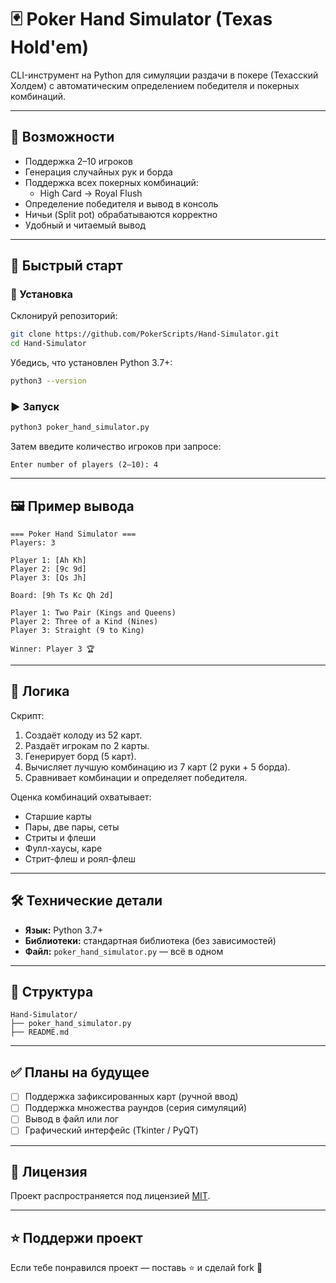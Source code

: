 # 🃏 Poker Hand Simulator (Texas Hold'em)

CLI-инструмент на Python для симуляции раздачи в покере (Техасский Холдем) с автоматическим определением победителя и покерных комбинаций.

---

## 📌 Возможности

- Поддержка 2–10 игроков
- Генерация случайных рук и борда
- Поддержка всех покерных комбинаций:
  - High Card → Royal Flush
- Определение победителя и вывод в консоль
- Ничьи (Split pot) обрабатываются корректно
- Удобный и читаемый вывод

---

## 🚀 Быстрый старт

### 🔧 Установка

Склонируй репозиторий:

```bash
git clone https://github.com/PokerScripts/Hand-Simulator.git
cd Hand-Simulator
```

Убедись, что установлен Python 3.7+:

```bash
python3 --version
```

### ▶️ Запуск

```bash
python3 poker_hand_simulator.py
```

Затем введите количество игроков при запросе:

```text
Enter number of players (2–10): 4
```

---

## 🖼️ Пример вывода

```text
=== Poker Hand Simulator ===
Players: 3

Player 1: [Ah Kh]
Player 2: [9c 9d]
Player 3: [Qs Jh]

Board: [9h Ts Kc Qh 2d]

Player 1: Two Pair (Kings and Queens)
Player 2: Three of a Kind (Nines)
Player 3: Straight (9 to King)

Winner: Player 3 🏆
```

---

## 🧠 Логика

Скрипт:
1. Создаёт колоду из 52 карт.
2. Раздаёт игрокам по 2 карты.
3. Генерирует борд (5 карт).
4. Вычисляет лучшую комбинацию из 7 карт (2 руки + 5 борда).
5. Сравнивает комбинации и определяет победителя.

Оценка комбинаций охватывает:
- Старшие карты
- Пары, две пары, сеты
- Стриты и флеши
- Фулл-хаусы, каре
- Стрит-флеш и роял-флеш

---

## 🛠️ Технические детали

- **Язык:** Python 3.7+
- **Библиотеки:** стандартная библиотека (без зависимостей)
- **Файл:** `poker_hand_simulator.py` — всё в одном

---

## 📂 Структура

```text
Hand-Simulator/
├── poker_hand_simulator.py
├── README.md
```

---

## ✅ Планы на будущее

- [ ] Поддержка зафиксированных карт (ручной ввод)
- [ ] Поддержка множества раундов (серия симуляций)
- [ ] Вывод в файл или лог
- [ ] Графический интерфейс (Tkinter / PyQT)

---

## 📄 Лицензия

Проект распространяется под лицензией [MIT](LICENSE).

---

## ⭐ Поддержи проект

Если тебе понравился проект — поставь ⭐️ и сделай fork 🙌
